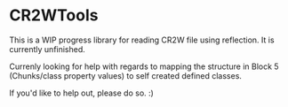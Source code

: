 # CR2WTools

This is a WIP progress library for reading CR2W file using reflection.
It is currently unfinished.

Currenly looking for help with regards to mapping the structure in Block 5 (Chunks/class property values) to self created defined classes.

If you'd like to help out, please do so. :)

